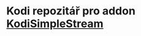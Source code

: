 # Kodi repozitář pro addon [KodiSimpleStream](https://github.com/Kecerim24/plugin.video.kodisimplestream)